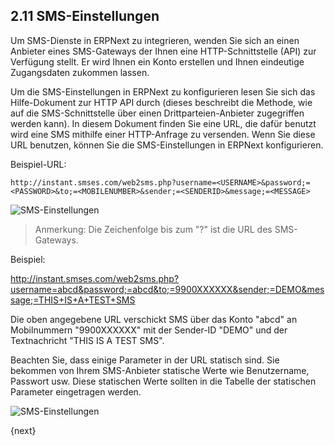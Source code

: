 ## 2.11 SMS-Einstellungen

Um SMS-Dienste in ERPNext zu integrieren, wenden Sie sich an einen Anbieter eines SMS-Gateways der Ihnen eine HTTP-Schnittstelle (API) zur Verfügung stellt. Er wird Ihnen ein Konto erstellen und Ihnen eindeutige Zugangsdaten zukommen lassen.

Um die SMS-Einstellungen in ERPNext zu konfigurieren lesen Sie sich das Hilfe-Dokument zur HTTP API durch (dieses beschreibt die Methode, wie auf die SMS-Schnittstelle über einen Drittparteien-Anbieter zugegriffen werden kann). In diesem Dokument finden Sie eine URL, die dafür benutzt wird eine SMS mithilfe einer HTTP-Anfrage zu versenden. Wenn Sie diese URL benutzen, können Sie die SMS-Einstellungen in ERPNext konfigurieren.

Beispiel-URL:

    
    http://instant.smses.com/web2sms.php?username=<USERNAME>&password;=<PASSWORD>&to;=<MOBILENUMBER>&sender;=<SENDERID>&message;=<MESSAGE>
    

![SMS-Einstellungen]({{docs_base_url}}/assets/old_images/erpnext/sms-setting2.jpg)

> Anmerkung: Die Zeichenfolge bis zum "?" ist die URL des SMS-Gateways.

Beispiel:

http://instant.smses.com/web2sms.php?username=abcd&password;=abcd&to;=9900XXXXXX&sender;=DEMO&message;=THIS+IS+A+TEST+SMS

Die oben angegebene URL verschickt SMS über das Konto "abcd" an Mobilnummern "9900XXXXXX" mit der Sender-ID "DEMO" und der Textnachricht "THIS IS A TEST SMS".

Beachten Sie, dass einige Parameter in der URL statisch sind. Sie bekommen von Ihrem SMS-Anbieter statische Werte wie Benutzername, Passwort usw. Diese statischen Werte sollten in die Tabelle der statischen Parameter eingetragen werden.

![SMS-Einstellungen]({{docs_base_url}}/assets/old_images/erpnext/sms-settings1.png)

{next}
